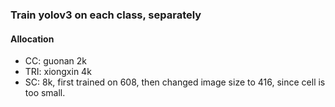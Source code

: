 ### Train yolov3 on each class, separately

#### Allocation
 - CC: guonan 2k
 - TRI: xiongxin 4k
 - SC: 8k, first trained on 608, then changed image size to 416, since cell is too small.